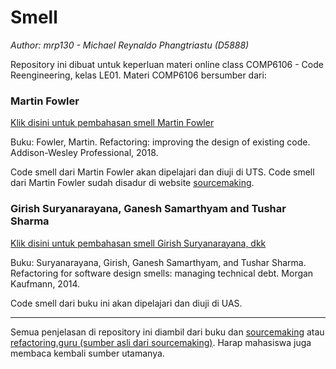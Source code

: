 # Smell

_Author: mrp130 - Michael Reynaldo Phangtriastu (D5888)_

Repository ini dibuat untuk keperluan materi online class COMP6106 - Code Reengineering, kelas LE01.
Materi COMP6106 bersumber dari:

### Martin Fowler

[Klik disini untuk pembahasan smell Martin Fowler](Martin-Fowler-Code-Smells)

Buku: Fowler, Martin. Refactoring: improving the design of existing code. Addison-Wesley Professional, 2018.

Code smell dari Martin Fowler akan dipelajari dan diuji di UTS. Code smell dari Martin Fowler sudah disadur di website [sourcemaking](https://sourcemaking.com/refactoring).


### Girish Suryanarayana, Ganesh Samarthyam and Tushar Sharma

[Klik disini untuk pembahasan smell Girish Suryanarayana, dkk](Girish-Suryanarayana-Code-Smells)

Buku: Suryanarayana, Girish, Ganesh Samarthyam, and Tushar Sharma. Refactoring for software design smells: managing technical debt. Morgan Kaufmann, 2014.

Code smell dari buku ini akan dipelajari dan diuji di UAS.

---
Semua penjelasan di repository ini diambil dari buku dan [sourcemaking](https://sourcemaking.com/refactoring) atau [refactoring.guru (sumber asli dari sourcemaking)](https://sourcemaking.com/refactoring). Harap mahasiswa juga membaca kembali sumber utamanya. 
